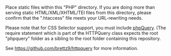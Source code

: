 Place static files within this "PHP" directory. If you are doing more than serving static HTML/XML/XHTML/TEI files from this
directory, please confirm that the ".htaccess" file meets your URL-rewriting needs.

Please note that for CSS Selector support, you must include [phpQuery](http://code.google.com/p/phpquery/). (The require
statement which is part of the HTTPQuery class expects the root "phpquery" folder as a sibling to the root folder
containing this repository.

See https://github.com/brettz9/httpquery for more information.